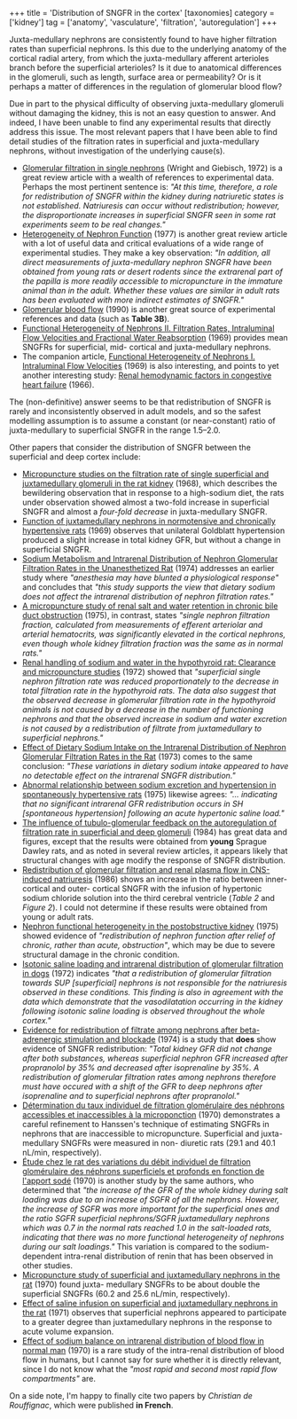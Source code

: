+++
title = 'Distribution of SNGFR in the cortex'
[taxonomies]
category = ['kidney']
tag = ['anatomy', 'vasculature', 'filtration', 'autoregulation']
+++

Juxta-medullary nephrons are consistently found to have higher filtration
rates than superficial nephrons. Is this due to the underlying anatomy of the
cortical radial artery, from which the juxta-medullary afferent arterioles
branch before the superficial arterioles? Is it due to anatomical differences
in the glomeruli, such as length, surface area or permeability? Or is it
perhaps a matter of differences in the regulation of glomerular blood flow?

Due in part to the physical difficulty of observing juxta-medullary glomeruli
without damaging the kidney, this is not an easy question to answer. And
indeed, I have been unable to find any experimental results that directly
address this issue. The most relevant papers that I have been able to find
detail studies of the filtration rates in superficial and juxta-medullary
nephrons, without investigation of the underlying cause(s).

<ul>

<li>
<a href="http://dx.doi.org/10.1038/ki.1972.30">Glomerular filtration in single
nephrons</a> (Wright and Giebisch, 1972) is a great review article with a
wealth of references to experimental data. Perhaps the most pertinent sentence
is: <em>"At this time, therefore, a role for redistribution of SNGFR within
the kidney during natriuretic states is not established. Natriuresis can occur
without redistribution; however, the disproportionate increases in superficial
SNGFR seen in some rat experiments seem to be real changes."</em>
</li>

<li>
<a href="http://dx.doi.org/10.1146/annurev.ph.39.030177.001111">Heterogeneity
of Nephron Function</a> (1977) is another great review article with a lot of
useful data and critical evaluations of a wide range of experimental studies.
They make a key observation: <em>"In addition, all direct measurements of
juxta-medullary nephron SNGFR have been obtained from young rats or desert
rodents since the extrarenal part of the papilla is more readily accessi­ble
to micropuncture in the immature animal than in the adult. Whether these
values are similar in adult rats has been evaluated with more indirect
estimates of SNGFR."</em>
</li>

<li>
<a href="http://dx.doi.org/10.1038/ki.1990.271">Glomerular blood flow</a>
(1990) is another great source of experimental references and data (such as
<strong>Table 3B</strong>).
</li>

<li>
<a href="http://dx.doi.org/10.1007/BF00586558">Functional Heterogeneity of
Nephrons II. Filtration Rates, Intraluminal Flow Velocities and Fractional
Water Reabsorption</a> (1969) provides mean SNGFRs for superficial, mid-
cortical and juxta-medullary nephrons.
</li>

<li>
The companion article, <a
href="http://dx.doi.org/10.1007/BF00586557">Functional Heterogeneity of
Nephrons I. Intraluminal Flow Velocities</a> (1969) is also interesting, and
points to yet another interesting study: <a
href="http://dx.doi.org/10.1111/j.1749-6632.1966.tb41202.x">Renal hemodynamic
factors in congestive heart failure</a> (1966).
</li>

</ul>

The (non-definitive) answer seems to be that redistribution of SNGFR is rarely
and inconsistently observed in adult models, and so the safest modelling
assumption is to assume a constant (or near-constant) ratio of juxta-medullary
to superficial SNGFR in the range 1.5&ndash;2.0.

Other papers that consider the distribution of SNGFR between the superficial
and deep cortex include:

<ul>

<li>
<a href="http://dx.doi.org/10.1007/BF00362733">Micropuncture studies on the
filtration rate of single superficial and juxtamedullary glomeruli in the rat
kidney</a> (1968), which describes the bewildering observation that in
response to a high-sodium diet, the rats under observation showed almost a
two-fold increase in superficial SNGFR and almost a <em>four-fold
decrease</em> in juxta-medullary SNGFR.
</li>

<li>
<a href="http://dx.doi.org/10.1007/BF00586327">Function of juxtamedullary
nephrons in normotensive and chronically hypertensive rats</a> (1969) observes
that unilateral Goldblatt hypertension produced a slight increase in total
kidney GFR, but without a change in superficial SNGFR.
</li>

<li>
<a href="http://dx.doi.org/10.3181/00379727-146-38075">Sodium Metabolism and
Intrarenal Distribution of Nephron Glomerular Filtration Rates in the
Unanesthetized Rat</a> (1974) addresses an earlier study where <em>"anesthesia
may have blunted a physiological response"</em> and concludes that <em>"this
study supports the view that dietary sodium does not affect the intrarenal
distribution of nephron filtration rates."</em>
</li>

<li>
<a href="http://dx.doi.org/10.1172/JCI108029">A micropuncture study of renal
salt and water retention in chronic bile duct obstruction</a> (1975), in
contrast, states <em>"single nephron filtration fraction, calculated from
measurements of efferent arteriolar and arterial hematocrits, was
significantly elevated in the cortical nephrons, even though whole kidney
filtration fraction was the same as in normal rats."</em>
</li>

<li>
<a href="http://dx.doi.org/10.1172/JCI106936">Renal handling of sodium and
water in the hypothyroid rat: Clearance and micropuncture studies</a> (1972)
showed that <em>"superficial single nephron filtration rate was reduced
proportionately to the decrease in total filtration rate in the hypothyroid
rats.  The data also suggest that the observed decrease in glomerular
filtration rate in the hypothyroid animals is not caused by a decrease in the
number of functioning nephrons and that the observed increase in sodium and
water excretion is not caused by a redistribution of filtrate from
juxtamedullary to superficial nephrons."</em>
</li>

<li>
<a href="http://dx.doi.org/10.1161/01.RES.33.5.547">Effect of Dietary
Sodium Intake on the Intrarenal Distribution of Nephron Glomerular Filtration
Rates in the Rat</a> (1973) comes to the same conclusion: <em>"These
variations in dietary sodium intake appeared to have no detectable effect on
the intrarenal SNGFR distribution."</em>
</li>

<li>
<a href="http://dx.doi.org/10.1007/BF00584502">Abnormal relationship between
sodium excretion and hypertension in spontaneously hypertensive rats</a>
(1975) likewise agrees: <em>"... indicating that no significant intrarenal GFR
redistribution occurs in SH [spontaneous hypertension] following an acute
hypertonic saline load."</em>
</li>

<li>
<a href="http://dx.doi.org/10.1111/j.1748-1716.1984.tb07506.x">The influence
of tubulo-glomerular feedback on the autoregulation of filtration rate in
superficial and deep glomeruli</a> (1984) has great data and figures, except
that the results were obtained from <strong>young</strong> Sprague Dawley
rats, and as noted in several review articles, it appears likely that
structural changes with age modify the response of SNGFR distribution.
</li>

<li>
<a href="http://dx.doi.org/10.1111/j.1748-1716.1986.tb07933.x">Redistribution
of glomerular filtration and renal plasma flow in CNS-induced natriuresis</a>
(1986) shows an increase in the ratio between inner-cortical and outer-
cortical SNGFR with the infusion of hypertonic sodium chloride solution into
the third cerebral ventricle (<em>Table 2</em> and <em>Figure 2</em>). I could
not determine if these results were obtained from young or adult rats.
</li>

<li>
<a href="http://dx.doi.org/10.1038/ki.1975.3">Nephron functional heterogeneity
in the postobstructive kidney</a> (1975) showed evidence of
<em>"redistribution of nephron function after relief of chronic, rather than
acute, obstruction"</em>, which may be due to severe structural damage in the
chronic condition.
</li>

<li>
<a href="http://dx.doi.org/10.1038/ki.1972.94">Isotonic saline loading and
intrarenal distribution of glomerular filtration in dogs</a> (1972) indicates
<em>"that a redistribution of glomerular filtration towards SUP [superficial]
nephrons is not responsible for the natriuresis observed in these conditions.
This finding is also in agreement with the data which demonstrate that the
vasodilatation occurring in the kidney following isotonic saline loading is
observed throughout the whole cortex."</em>
</li>

<li>
<a href="http://dx.doi.org/10.1007/BF00499031">Evidence for redistribution of
filtrate among nephrons after beta-adrenergic stimulation and blockade</a>
(1974) is a study that <strong>does</strong> show evidence of SNGFR
redistribution: <em>"Total kidney GFR did not change after both substances,
whereas superficial nephron GFR increased after propranolol by 35% and
decreased after isoprenaline by 35%. A redistribution of glomerular filtration
rates among nephrons therefore must have occured with a shift of the GFR to
deep nephrons after isoprenaline and to superficial nephrons after
propranolol."</em>
</li>

<li>
<a href="http://dx.doi.org/10.1007/BF00593456">Détermination du taux
individuel de filtration glomérulaire des néphrons accessibles et
inaccessibles à la microponction</a> (1970) demonstrates a careful refinement
to Hanssen's technique of estimating SNGFRs in nephrons that are inaccessible
to micropuncture. Superficial and juxta-medullary SNGFRs were measured in non-
diuretic rats (29.1 and 40.1 nL/min, respectively).
</li>

<li>
<a href="http://dx.doi.org/10.1007/BF00592498">Étude chez le rat des
variations du débit individuel de filtration glomérulaire des néphrons
superficiels et profonds en fonction de l'apport sodé</a> (1970) is another
study by the same authors, who determined that <em>"the increase of the GFR of
the whole kidney during salt loading was due to an increase of SGFR of all the
nephrons. However, the increase of SGFR was more important for the superficial
ones and the ratio SGFR superficial nephrons/SGFR juxtamedullary nephrons
which was 0.7 in the normal rats reached 1.0 in the salt-loaded rats,
indicating that there was no more functional heterogeneity of nephrons during
our salt loadings."</em> This variation is compared to the sodium-dependent
intra-renal distribution of renin that has been observed in other studies.
</li>

<li>
<a href="http://www.ncbi.nlm.nih.gov/pubmed/5409892">Micropuncture study of
superficial and juxtamedullary nephrons in the rat</a> (1970) found juxta-
medullary SNGFRs to be about double the superficial SNGFRs (60.2 and 25.6
nL/min, respectively).
</li>

<li>
<a href="http://www.ncbi.nlm.nih.gov/pubmed/5570325">Effect of saline infusion
on superficial and juxtamedullary nephrons in the rat</a> (1971) observes that
superficial nephrons appeared to participate to a greater degree than
juxtamedullary nephrons in the response to acute volume expansion.
</li>

<li>
<a href="http://www.ncbi.nlm.nih.gov/pubmed/5414763">Effect of sodium balance
on intrarenal distribution of blood flow in normal man</a> (1970) is a rare
study of the intra-renal distribution of blood flow in humans, but I cannot
say for sure whether it is directly relevant, since I do not know what the
<em>"most rapid and second most rapid flow compartments"</em> are.
</li>

</ul>

On a side note, I'm happy to finally cite two papers by <em>Christian de
Rouffignac</em>, which were published <strong>in French</strong>.
